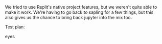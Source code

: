 We tried to use Replit's native project features, but we weren't quite able to
make it work. We're having to go back to sapling for a few things, but this also
gives us the chance to bring back jupyter into the mix too.

Test plan:

eyes
